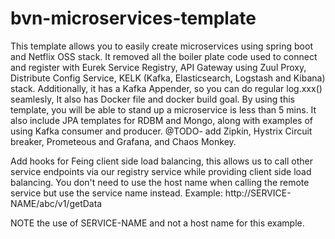 # bvn-microservices-template
This template allows you to easily create microservices using spring boot and Netflix OSS stack. It removed all the boiler plate code used to connect and register with Eurek Service Registry, API Gateway using Zuul Proxy, Distribute Config Service, KELK (Kafka, Elasticsearch, Logstash and Kibana) stack. Additionally, it has a Kafka Appender, so you can do regular log.xxx() seamlesly, It also has Docker file and docker build goal. By using this template, you will be able to stand up a microservice is less than 5 mins. It also include JPA templates for RDBM and Mongo, along with examples of using Kafka consumer and producer.  @TODO- add Zipkin, Hystrix Circuit breaker, Prometeous and Grafana, and Chaos Monkey.

Add hooks for Feing client side load balancing, this allows us to call other service endpoints via our registry service while providing client side load balancing. You don't need to use the host name when calling the remote service but use the service name instead.
Example: http://SERVICE-NAME/abc/v1/getData

NOTE the use of SERVICE-NAME and not a host name for this example.
